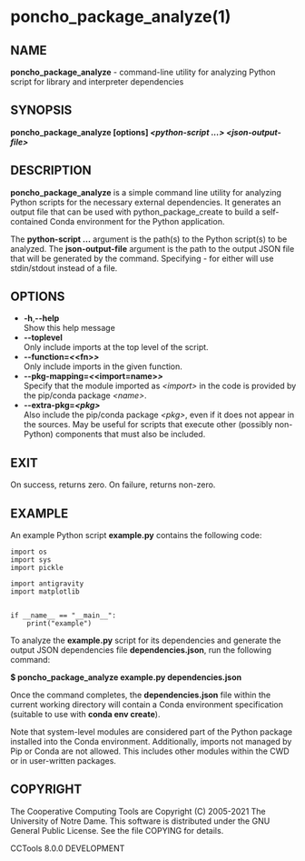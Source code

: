 






















# poncho_package_analyze(1)

## NAME

**poncho_package_analyze** - command-line utility for analyzing Python script for library and interpreter dependencies

## SYNOPSIS

**poncho_package_analyze [options] _&lt;python-script ...&gt;_  _&lt;json-output-file&gt;_**

## DESCRIPTION

**poncho_package_analyze** is a simple command line utility for analyzing Python scripts for the necessary external dependencies. It generates an output file that can be used with python_package_create to build a self-contained Conda environment for the Python application.

The **python-script ...** argument is the path(s) to the Python script(s) to be analyzed. The **json-output-file** argument is the path to the output JSON file that will be generated by the command. Specifying - for either will use stdin/stdout instead of a file.

## OPTIONS


- **-h**,**--help**<br /> Show this help message
- **--toplevel**<br /> Only include imports at the top level of the script.
- **--function=_&lt;_&lt;fn&gt;_&gt;_**<br /> Only include imports in the given function.
- **--pkg-mapping=_&lt;_&lt;import=name&gt;_&gt;_**<br /> Specify that the module imported as _&lt;import&gt;_ in the code is provided by the pip/conda package _&lt;name&gt;_.
- **--extra-pkg=_&lt;pkg&gt;_**<br /> Also include the pip/conda package _&lt;pkg&gt;_, even if it does not appear in the sources. May be useful for scripts that execute other (possibly non-Python) components that must also be included.


## EXIT

On success, returns zero. On failure, returns non-zero.

## EXAMPLE
An example Python script **example.py** contains the following code:

```
import os
import sys
import pickle

import antigravity
import matplotlib


if __name__ == "__main__":
    print("example")
```

To analyze the **example.py** script for its dependencies and generate the output JSON dependencies file **dependencies.json**, run the following command:

**$ poncho_package_analyze example.py dependencies.json**

Once the command completes, the **dependencies.json** file within the current working directory will contain a Conda environment specification
(suitable to use with **conda env create**).

Note that system-level modules are considered part of the Python package installed into the Conda environment.
Additionally, imports not managed by Pip or Conda are not allowed.
This includes other modules within the CWD or in user-written packages.


## COPYRIGHT

The Cooperative Computing Tools are Copyright (C) 2005-2021 The University of Notre Dame.  This software is distributed under the GNU General Public License.  See the file COPYING for details.

CCTools 8.0.0 DEVELOPMENT

